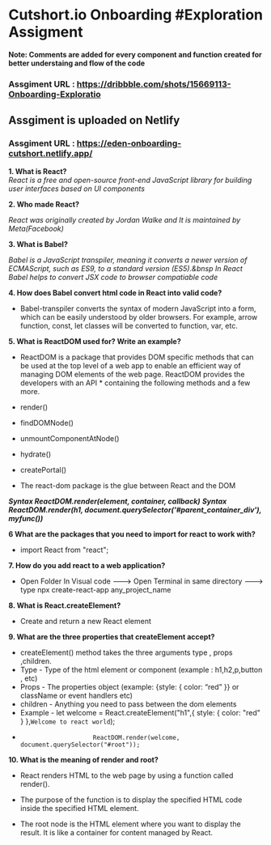 # Cutshort.io Onboarding #Exploration Assigment

**Note: Comments are added for every component and function created for better understaing and flow of the code**

### Assgiment URL : https://dribbble.com/shots/15669113-Onboarding-Exploratio

## Assgiment is uploaded on Netlify

### Assgiment URL : https://eden-onboarding-cutshort.netlify.app/




**1. What is React?**  
*React is a free and open-source front-end JavaScript library for building user interfaces based on UI components*

**2. Who made React?**

*React was originally created by Jordan Walke and It is maintained by Meta(Facebook)*

**3. What is Babel?**

*Babel is a JavaScript transpiler, meaning it converts a newer version of ECMAScript, such as ES9, to a standard version (ES5).&bnsp*
*In React Babel helps to convert JSX code to browser compatiable code*

**4. How does Babel convert html code in React into valid code?**
* Babel-transpiler converts the syntax of modern JavaScript into a form, which can be easily understood by older browsers. For example, arrow function, const, let classes will be converted to function, var, etc.

**5. What is ReactDOM used for? Write an example?**
* ReactDOM is a package that provides DOM specific methods that can be used at the top level of a web app to enable an efficient way of managing DOM elements of the web page. ReactDOM provides the developers with an API * containing the following methods and a few more. 
* render()
* findDOMNode()
* unmountComponentAtNode()
* hydrate()
* createPortal()
 
* The react-dom package is the glue between React and the DOM

***Syntax ReactDOM.render(element, container, callback)***
***Syntax ReactDOM.render(h1, document.querySelector('#parent_container_div'), myfunc())***

**6 What are the packages that you need to import for react to work with?**
* import React from "react"; 

**7. How do you add react to a web application?**
* Open Folder In Visual code ---> Open Terminal in same directory ---> type npx create-react-app any_project_name

**8. What is React.createElement?**
* Create and return a new React element

**9. What are the three properties that createElement accept?**
* createElement() method takes the three arguments type , props ,children.
* Type - Type of the html element or component (example : h1,h2,p,button , etc)
* Props - The properties object (example: {style: { color: “red” }} or className or event handlers etc)
* children - Anything you need to pass between the dom elements
* Example - let welcome = React.createElement("h1",{ style: { color: "red" } },`Welcome to react world`); 
*                         ReactDOM.render(welcome, document.querySelector("#root"));

**10. What is the meaning of render and root?**
* React renders HTML to the web page by using a function called render().
* The purpose of the function is to display the specified HTML code inside the specified HTML element.

* The root node is the HTML element where you want to display the result. It is like a container for content managed by React.
